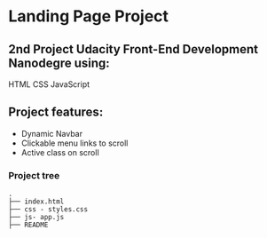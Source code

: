 # Landing Page Project

## 2nd Project Udacity Front-End Development Nanodegre using:
  
   HTML  CSS JavaScript

## Project features:

  - Dynamic Navbar
  - Clickable menu links to scroll
  - Active class on scroll 

### Project tree

    .
    ├── index.html
    ├── css - styles.css 
    ├── js- app.js
    ├── README


    

    

